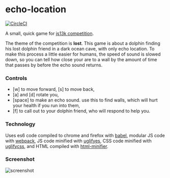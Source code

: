 # echo-location

[![CircleCI](https://circleci.com/gh/msecret/echo-location.svg?style=svg)](https://circleci.com/gh/msecret/echo-location)

A small, quick game for [js13k competition](http://2017.js13kgames.com/).

The theme of the competition is **lost**. This game is about a dolphin finding his lost dolphin friend in a dark ocean cave, with only echo location. To make this process a little easier for humans, the speed of sound is slowed down, so you can tell how close your are to a wall by the amount of time that passes by before the echo sound returns.

### Controls

- [w] to move forward, [s] to move back,
- [a] and [d] rotate you,
- [space] to make an echo sound. use this to find walls, which will hurt your health if you run into them,
- [f] to call out to your dolphin friend, who will respond to help you.

### Technology

Uses es6 code compiled to chrome and firefox with [babel](https://babeljs.io/), modular JS code with [webpack](https://webpack.github.io/), JS code minified with [uglifyes](https://www.npmjs.com/package/uglify-es), CSS code minified with [uglifycss](https://www.npmjs.com/package/uglifycss), and HTML compiled with [html-minifier](https://kangax.github.io/html-minifier/).

### Screenshot

![screenshot](https://github.com/msecret/finding-echo/blob/master/resources/screenshots/dolphin.png)

